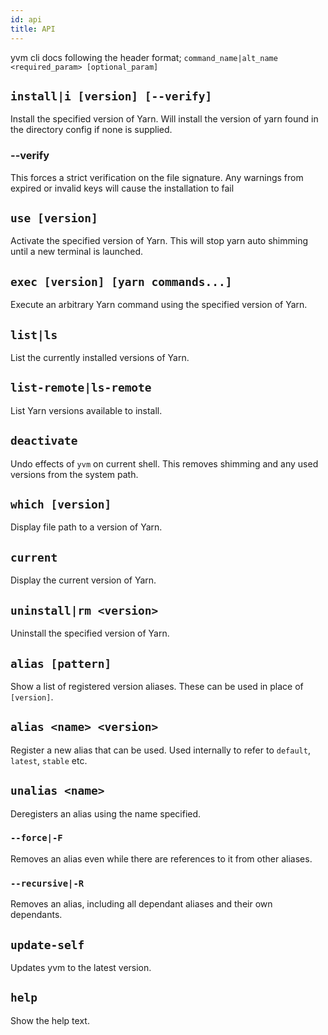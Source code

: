 ```yaml
---
id: api
title: API
---
```


yvm cli docs following the header format;
`command_name|alt_name <required_param> [optional_param]`

## `install|i [version] [--verify]`

Install the specified version of Yarn. Will install the version of yarn found in the directory config if none is supplied.

### --verify

This forces a strict verification on the file signature. Any warnings from expired or invalid keys will cause the installation to fail

## `use [version]`

Activate the specified version of Yarn. This will stop yarn auto shimming until a new terminal is launched.

## `exec [version] [yarn commands...]`

Execute an arbitrary Yarn command using the specified version of Yarn.

## `list|ls`

List the currently installed versions of Yarn.

## `list-remote|ls-remote`

List Yarn versions available to install.

## `deactivate`

Undo effects of `yvm` on current shell. This removes shimming and any used versions from the system path.

## `which [version]`

Display file path to a version of Yarn.

## `current`

Display the current version of Yarn.

## `uninstall|rm <version>`

Uninstall the specified version of Yarn.

## `alias [pattern]`

Show a list of registered version aliases. These can be used in place of `[version]`.

## `alias <name> <version>`

Register a new alias that can be used. Used internally to refer to `default`, `latest`, `stable` etc.

## `unalias <name>`

Deregisters an alias using the name specified.

### `--force|-F`

Removes an alias even while there are references to it from other aliases.

### `--recursive|-R`

Removes an alias, including all dependant aliases and their own dependants.

## `update-self`

Updates yvm to the latest version.

## `help`

Show the help text.
